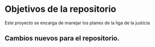 # Objetivos de la repositorio

Este proyecto se encarga de manejar los planes de la liga de la justicia

## Cambios nuevos para el repositorio.